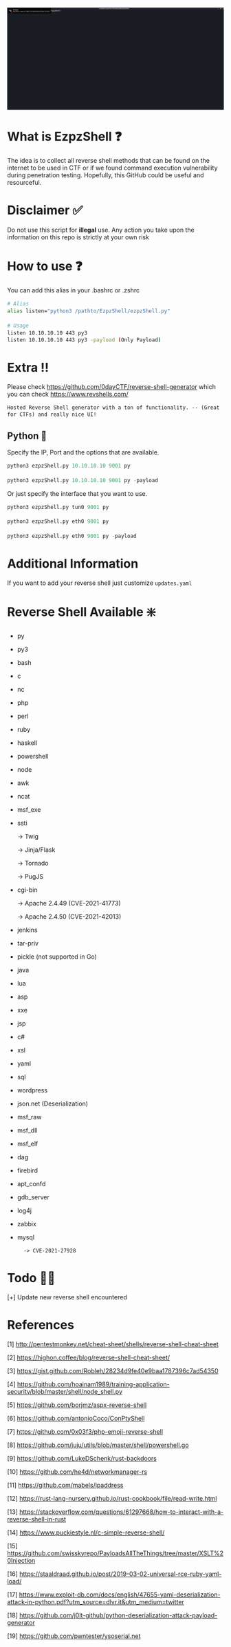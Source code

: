 ![](https://github.com/H0j3n/EzpzShell/blob/main/demo.gif)

# What is EzpzShell ❓

The idea is to collect all reverse shell methods that can be found on the internet to be used in CTF or if we found command execution vulnerability during penetration testing. Hopefully, this GitHub could be useful and resourceful. 

# Disclaimer ✅

Do not use this script for **illegal** use. Any action you take upon the information on this repo is strictly at your own risk

# How to use ❓

You can add this alias in your .bashrc or .zshrc

```bash
# Alias
alias listen="python3 /pathto/EzpzShell/ezpzShell.py"

# Usage
listen 10.10.10.10 443 py3
listen 10.10.10.10 443 py3 -payload (Only Payload)
```

# Extra ‼️

Please check https://github.com/0dayCTF/reverse-shell-generator which you can check https://www.revshells.com/

```
Hosted Reverse Shell generator with a ton of functionality. -- (Great for CTFs) and really nice UI!
```

## Python 🐍

Specify the IP, Port and the options that are available.

```python
python3 ezpzShell.py 10.10.10.10 9001 py

python3 ezpzShell.py 10.10.10.10 9001 py -payload
```

Or just specify the interface that you want to use.

```python
python3 ezpzShell.py tun0 9001 py

python3 ezpzShell.py eth0 9001 py

python3 ezpzShell.py eth0 9001 py -payload
```

# Additional Information

If you want to add your reverse shell just customize `updates.yaml`

# Reverse Shell Available ❇️

* py
* py3
* bash
* c
* nc
* php
* perl
* ruby
* haskell
* powershell
* node
* awk
* ncat
* msf_exe
* ssti

	-> Twig

	-> Jinja/Flask

	-> Tornado

	-> PugJS
* cgi-bin

	-> Apache 2.4.49 (CVE-2021-41773)
	
	-> Apache 2.4.50 (CVE-2021-42013)
* jenkins
* tar-priv
* pickle (not supported in Go)
* java
* lua
* asp
* xxe
* jsp
* c#
* xsl
* yaml
* sql
* wordpress
* json.net (Deserialization)
* msf_raw
* msf_dll
* msf_elf
* dag
* firebird
* apt_confd
* gdb_server
* log4j
* zabbix
* mysql

        -> CVE-2021-27928

# Todo ✍🏼

[+] Update new reverse shell encountered
 
# References

[1] http://pentestmonkey.net/cheat-sheet/shells/reverse-shell-cheat-sheet

[2] https://highon.coffee/blog/reverse-shell-cheat-sheet/

[3] https://gist.github.com/Robleh/28234d9fe40e9baa1787396c7ad54350

[4] https://github.com/hoainam1989/training-application-security/blob/master/shell/node_shell.py

[5] https://github.com/borjmz/aspx-reverse-shell

[6] https://github.com/antonioCoco/ConPtyShell

[7] https://github.com/0x03f3/php-emoji-reverse-shell

[8] https://github.com/juju/utils/blob/master/shell/powershell.go

[9] https://github.com/LukeDSchenk/rust-backdoors

[10] https://github.com/he4d/networkmanager-rs

[11] https://github.com/mabels/ipaddress

[12] https://rust-lang-nursery.github.io/rust-cookbook/file/read-write.html

[13] https://stackoverflow.com/questions/61297668/how-to-interact-with-a-reverse-shell-in-rust

[14] https://www.puckiestyle.nl/c-simple-reverse-shell/

[15] https://github.com/swisskyrepo/PayloadsAllTheThings/tree/master/XSLT%20Injection

[16] https://staaldraad.github.io/post/2019-03-02-universal-rce-ruby-yaml-load/

[17] https://www.exploit-db.com/docs/english/47655-yaml-deserialization-attack-in-python.pdf?utm_source=dlvr.it&utm_medium=twitter

[18] https://github.com/j0lt-github/python-deserialization-attack-payload-generator

[19] https://github.com/pwntester/ysoserial.net
